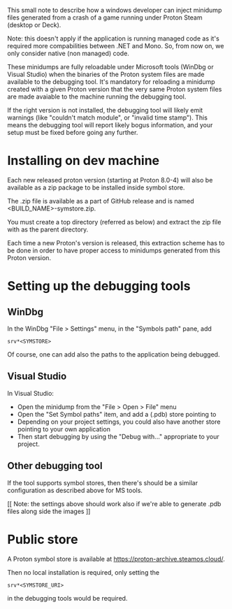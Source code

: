 This small note to describe how a windows developer can inject
minidump files generated from a crash of a game running under Proton
Steam (desktop or Deck).

Note: this doesn't apply if the application is running managed code as
it's required more compabilities between .NET and Mono. So, from now
on, we only consider native (non managed) code.

These minidumps are fully reloadable under Microsoft tools (WinDbg or
Visual Studio) when the binaries of the Proton system files are made
available to the debugging tool.
It's mandatory for reloading a minidump created with a given Proton
version that the very same Proton system files are made avaiable to
the machine running the debugging tool.

If the right version is not installed, the debugging tool will likely
emit warnings (like "couldn't match module", or "invalid time
stamp"). This means the debugging tool will report likely bogus
information, and your setup must be fixed before going any further.

# Installing on dev machine

Each new released proton version (starting at Proton 8.0-4) will also be
available as a zip package to be installed inside symbol store.

The .zip file is available as a part of GitHub release and is named
<BUILD_NAME>-symstore.zip.

You must create a top directory (referred as <SYMSTORE> below) and
extract the zip file with <SYMSTORE> as the parent directory.

Each time a new Proton's version is released, this extraction scheme
has to be done in order to have proper access to minidumps generated
from this Proton version.

# Setting up the debugging tools

## WinDbg

In the WinDbg "File > Settings" menu, in the "Symbols path" pane, add
```
srv*<SYMSTORE>
```
Of course, one can add also the paths to the application being
debugged.

## Visual Studio

In Visual Studio:
- Open the minidump from the "File > Open > File" menu
- Open the "Set Symbol paths" item, and add a (.pdb) store pointing to
  <SYMSTORE>
- Depending on your project settings, you could also have another
  store pointing to your own application
- Then start debugging by using the "Debug with..." appropriate to
  your project.

## Other debugging tool

If the tool supports symbol stores, then there's should be a similar
configuration as described above for MS tools.

[[ Note: the settings above should work also if we're able to generate
.pdb files along side the images ]]

# Public store

A Proton symbol store is available at <https://proton-archive.steamos.cloud/>.

Then no local installation is required, only setting the
```
srv*<SYMSTORE_URI>
```
in the debugging tools would be required.
